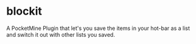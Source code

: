 # blockit
A PocketMine Plugin that let's you save the items in your hot-bar as a list and switch it out with other lists you saved.
